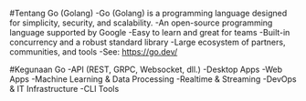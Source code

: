 
#Tentang Go (Golang)
    -Go (Golang) is a programming language designed for simplicity, security, and scalability.
    -An open-source programming language supported by Google
    -Easy to learn and great for teams
    -Built-in concurrency and a robust standard library
    -Large ecosystem of partners, communities, and tools
    -See: https://go.dev/ 

#Kegunaan Go
    -API (REST, GRPC, Websocket, dll.)
    -Desktop Apps
    -Web Apps
    -Machine Learning & Data Processing
    -Realtime & Streaming
    -DevOps & IT Infrastructure
    -CLI Tools
